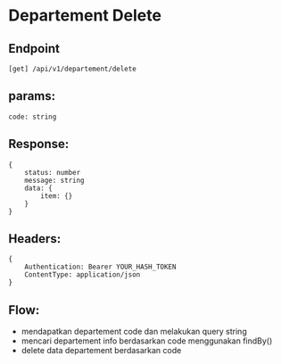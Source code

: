 # Departement Delete

## Endpoint
```
[get] /api/v1/departement/delete
```

## params:

```
code: string

```

## Response:

```
{
    status: number
    message: string
    data: {
        item: {}
    }
}
```

## Headers:

```
{
    Authentication: Bearer YOUR_HASH_TOKEN
    ContentType: application/json
}
```

## Flow:

- mendapatkan departement code dan melakukan query string
- mencari departement info berdasarkan code menggunakan findBy()
- delete data departement berdasarkan code

